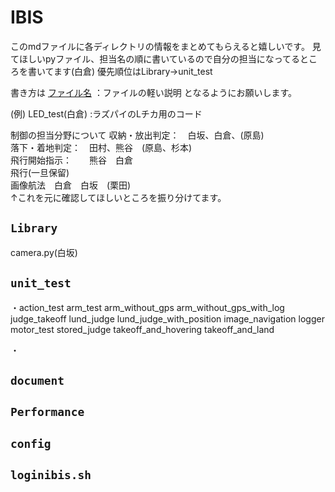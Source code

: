 # IBIS
このmdファイルに各ディレクトリの情報をまとめてもらえると嬉しいです。
見てほしいpyファイル、担当名の順に書いているので自分の担当になってるところを書いてます(白倉)
優先順位はLibrary→unit_test

書き方は
[ファイル名](担当名)
：ファイルの軽い説明
となるようにお願いします。

(例)
LED_test(白倉)
:ラズパイのLチカ用のコード


制御の担当分野について 
収納・放出判定：　白坂、白倉、(原島)  
落下・着地判定：　田村、熊谷　(原島、杉本)  
飛行開始指示：　　熊谷　白倉  
飛行(一旦保留)  
画像航法　白倉　白坂　(栗田)  
↑これを元に確認してほしいところを振り分けてます。  


## `Library`
camera.py(白坂)



## `unit_test`
 ・action_test
arm_test
arm_without_gps
arm_without_gps_with_log
judge_takeoff
lund_judge
lund_judge_with_position
image_navigation
logger
motor_test
stored_judge
takeoff_and_hovering
takeoff_and_land

・


## `document`




## `Performance`


## `config`


## `loginibis.sh`
